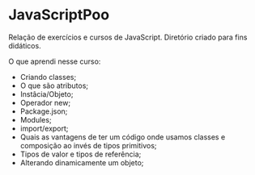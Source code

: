 # JavaScriptPoo

 Relação de exercícios e cursos de JavaScript. Diretório criado para fins didáticos.

O que aprendi nesse curso:

*	Criando classes;
*	O que são atributos;
*	Instâcia/Objeto;
*	Operador new;
*	Package.json;
*	Modules;
*	import/export;
*	Quais as vantagens de ter um código onde usamos classes e composição ao invés de tipos primitivos;
*	Tipos de valor e tipos de referência;
*	Alterando dinamicamente um objeto;
